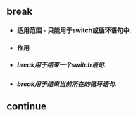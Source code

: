 ## break

* #### 适用范围 - 只能用于switch或循环语句中.
* #### 作用
* ##### break用于结束一个switch语句.
* ##### break用于结束当前所在的循环语句.

## continue



